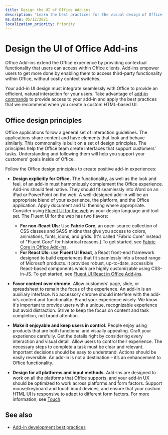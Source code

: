 ```yaml
---
title: Design the UI of Office Add-ins
description: 'Learn the best practices for the visual design of Office Add-ins.'
ms.date: 05/12/2021
localization_priority: Priority
---
```



# Design the UI of Office Add-ins

Office Add-ins extend the Office experience by providing contextual functionality that users can access within Office clients. Add-ins empower users to get more done by enabling them to access third-party functionality within Office, without costly context switches.

Your add-in UI design must integrate seamlessly with Office to provide an efficient, natural interaction for your users. Take advantage of [add-in commands](add-in-commands.md) to provide access to your add-in and apply the best practices that we recommend when you create a custom HTML-based UI.

## Office design principles

Office applications follow a general set of interaction guidelines. The applications share content and have elements that look and behave similarly. This commonality is built on a set of design principles. The principles help the Office team create interfaces that support customers’ tasks. Understanding and following them will help you support your customers’ goals inside of Office.

Follow the Office design principles to create positive add-in experiences:

- **Design explicitly for Office.** The functionality, as well as the look and feel, of an add-in must harmoniously complement the Office experience. Add-ins should feel native. They should fit seamlessly into Word on an iPad or PowerPoint on the web. A well-designed add-in will be an appropriate blend of your experience, the platform, and the Office application. Apply document and UI theming where appropriate. Consider using [Fluent UI for the web](https://developer.microsoft.com/fluentui#/get-started/web) as your design language and tool set. The Fluent UI for the web has two flavors:

  - **For non-React UIs:** Use **Fabric Core**, an open-source collection of CSS classes and SASS mixins that give you access to colors, animations, fonts, icons, and grids. (It's called "Fabric Core" instead of "Fluent Core" for historical reasons.) To get started, see [Fabric Core in Office Add-ins](fabric-core.md).
  - **For React UIs:** use **Fluent UI React**, a React front-end framework designed to build experiences that fit seamlessly into a broad range of Microsoft products. It provides robust, up-to-date, accessible React-based components which are highly customizable using CSS-in-JS. To get started, see [Fluent UI React in Office Add-ins](using-office-ui-fabric-react.md).

- **Favor content over chrome.** Allow customers’ page, slide, or spreadsheet to remain the focus of the experience. An add-in is an auxiliary interface. No accessory chrome should interfere with the add-in’s content and functionality. Brand your experience wisely. We know it's important to provide users with a unique, recognizable experience but avoid distraction. Strive to keep the focus on content and task completion, not brand attention.

- **Make it enjoyable and keep users in control.** People enjoy using products that are both functional and visually appealing. Craft your experience carefully. Get the details right by considering every interaction and visual detail. Allow users to control their experience. The necessary steps to complete a task must be clear and relevant. Important decisions should be easy to understand. Actions should be easily reversible. An add-in is not a destination – it’s an enhancement to Office functionality.

- **Design for all platforms and input methods**. Add-ins are designed to work on all the platforms that Office supports, and your add-in UX should be optimized to work across platforms and form factors. Support mouse/keyboard and touch input devices, and ensure that your custom HTML UI is responsive to adapt to different form factors. For more information, see [Touch](../concepts/add-in-development-best-practices.md#optimize-for-touch). 

## See also

- [Add-in development best practices](../concepts/add-in-development-best-practices.md)

